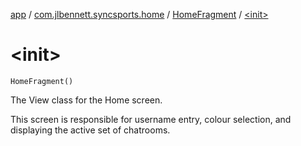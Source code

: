 [app](../../index.md) / [com.jlbennett.syncsports.home](../index.md) / [HomeFragment](index.md) / [&lt;init&gt;](./-init-.md)

# &lt;init&gt;

`HomeFragment()`

The View class for the Home screen.

This screen is responsible for username entry, colour selection, and displaying the active set of chatrooms.

